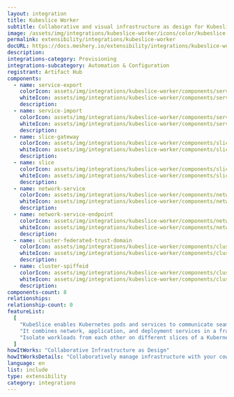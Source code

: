 ```yaml
---
layout: integration
title: Kubeslice Worker
subtitle: Collaborative and visual infrastructure as design for Kubeslice Worker
image: /assets/img/integrations/kubeslice-worker/icons/color/kubeslice-worker-color.svg
permalink: extensibility/integrations/kubeslice-worker
docURL: https://docs.meshery.io/extensibility/integrations/kubeslice-worker
description:
integrations-category: Provisioning
integrations-subcategory: Automation & Configuration
registrant: Artifact Hub
components:
  - name: service-export
    colorIcon: assets/img/integrations/kubeslice-worker/components/service-export/icons/color/service-export-color.svg
    whiteIcon: assets/img/integrations/kubeslice-worker/components/service-export/icons/white/service-export-white.svg
    description:
  - name: service-import
    colorIcon: assets/img/integrations/kubeslice-worker/components/service-import/icons/color/service-import-color.svg
    whiteIcon: assets/img/integrations/kubeslice-worker/components/service-import/icons/white/service-import-white.svg
    description:
  - name: slice-gateway
    colorIcon: assets/img/integrations/kubeslice-worker/components/slice-gateway/icons/color/slice-gateway-color.svg
    whiteIcon: assets/img/integrations/kubeslice-worker/components/slice-gateway/icons/white/slice-gateway-white.svg
    description:
  - name: slice
    colorIcon: assets/img/integrations/kubeslice-worker/components/slice/icons/color/slice-color.svg
    whiteIcon: assets/img/integrations/kubeslice-worker/components/slice/icons/white/slice-white.svg
    description:
  - name: network-service
    colorIcon: assets/img/integrations/kubeslice-worker/components/network-service/icons/color/network-service-color.svg
    whiteIcon: assets/img/integrations/kubeslice-worker/components/network-service/icons/white/network-service-white.svg
    description:
  - name: network-service-endpoint
    colorIcon: assets/img/integrations/kubeslice-worker/components/network-service-endpoint/icons/color/network-service-endpoint-color.svg
    whiteIcon: assets/img/integrations/kubeslice-worker/components/network-service-endpoint/icons/white/network-service-endpoint-white.svg
    description:
  - name: cluster-federated-trust-domain
    colorIcon: assets/img/integrations/kubeslice-worker/components/cluster-federated-trust-domain/icons/color/cluster-federated-trust-domain-color.svg
    whiteIcon: assets/img/integrations/kubeslice-worker/components/cluster-federated-trust-domain/icons/white/cluster-federated-trust-domain-white.svg
    description:
  - name: cluster-spiffeid
    colorIcon: assets/img/integrations/kubeslice-worker/components/cluster-spiffeid/icons/color/cluster-spiffeid-color.svg
    whiteIcon: assets/img/integrations/kubeslice-worker/components/cluster-spiffeid/icons/white/cluster-spiffeid-white.svg
    description:
components-count: 8
relationships:
relationship-count: 0
featureList:
  [
    "KubeSlice enables Kubernetes pods and services to communicate seamlessly across clusters, clouds, edges, and data centers by creating logical application boundaries known as Slices.",
    "It combines network, application, and deployment services in a framework to accelerate application deployment in a multi-cluster, multi-tenant environment.",
    "Isolate workloads from each other on different slices of a Kubernetes cluster",
  ]
howItWorks: "Collaborative Infrastructure as Design"
howItWorksDetails: "Collaboratively manage infrastructure with your coworkers synchronously sharing the same designs."
language: en
list: include
type: extensibility
category: integrations
---
```

